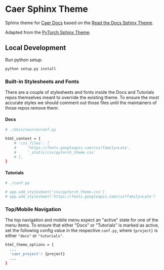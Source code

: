 # Caer Sphinx Theme

Sphinx theme for [Caer Docs](https://caer.readthedocs.io/en/latest/) based on the [Read the Docs Sphinx Theme](https://sphinx-rtd-theme.readthedocs.io/en/latest).

Adapted from the [PyTorch Sphinx Theme](https://github.com/pytorch/pytorch_sphinx_theme).

## Local Development

Run python setup:

```bash
python setup.py install
```


### Built-in Stylesheets and Fonts

There are a couple of stylesheets and fonts inside the Docs and Tutorials repos themselves meant to override the existing theme. To ensure the most accurate styles we should comment out those files until the maintainers of those repos remove them:

#### Docs

```bash
# ./docs/source/conf.py

html_context = {
    # 'css_files': [
    #     'https://fonts.googleapis.com/css?family=Lato',
    #     '_static/css/pytorch_theme.css'
    # ],
}
```

#### Tutorials

```bash
# ./conf.py

# app.add_stylesheet('css/pytorch_theme.css')
# app.add_stylesheet('https://fonts.googleapis.com/css?family=Lato')
```


### Top/Mobile Navigation

The top navigation and mobile menu expect an "active" state for one of the menu items. To ensure that either "Docs" or "Tutorials" is marked as active, set the following config value in the respective `conf.py`, where `{project}` is either `"docs"` or `"tutorials"`.

```bash
html_theme_options = {
  ...
  'caer_project': {project}
  ...
}
```

